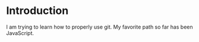 # Introduction
I am trying to learn how to properly use git. My favorite path so far has been JavaScript.